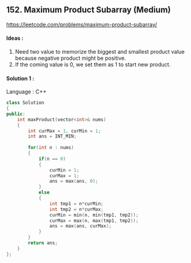 ## **152. Maximum Product Subarray (Medium)** 

https://leetcode.com/problems/maximum-product-subarray/



#### Ideas : 

1. Need two value to memorize the biggest and smallest product value because negative product might be positive.
2. If the coming value is 0, we set them as 1 to start new product.



#### Solution 1 :

Language : C++

```C++
class Solution 
{
public:
    int maxProduct(vector<int>& nums) 
    {
        int curMax = 1, curMin = 1;
        int ans = INT_MIN;
        
        for(int n : nums)
        {
            if(n == 0)
            {
                curMin = 1;
                curMax = 1;
                ans = max(ans, 0);
            }
            else
            {
                int tmp1 = n*curMin;
                int tmp2 = n*curMax;
                curMin = min(n, min(tmp1, tmp2));
                curMax = max(n, max(tmp1, tmp2));
                ans = max(ans, curMax);
            }
        }
        return ans;
    }
};
```
